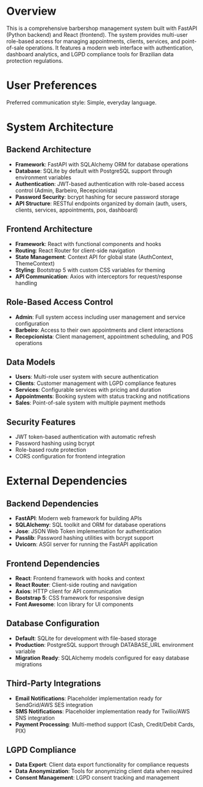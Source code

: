 # Overview

This is a comprehensive barbershop management system built with FastAPI (Python backend) and React (frontend). The system provides multi-user role-based access for managing appointments, clients, services, and point-of-sale operations. It features a modern web interface with authentication, dashboard analytics, and LGPD compliance tools for Brazilian data protection regulations.

# User Preferences

Preferred communication style: Simple, everyday language.

# System Architecture

## Backend Architecture
- **Framework**: FastAPI with SQLAlchemy ORM for database operations
- **Database**: SQLite by default with PostgreSQL support through environment variables
- **Authentication**: JWT-based authentication with role-based access control (Admin, Barbeiro, Recepcionista)
- **Password Security**: bcrypt hashing for secure password storage
- **API Structure**: RESTful endpoints organized by domain (auth, users, clients, services, appointments, pos, dashboard)

## Frontend Architecture
- **Framework**: React with functional components and hooks
- **Routing**: React Router for client-side navigation
- **State Management**: Context API for global state (AuthContext, ThemeContext)
- **Styling**: Bootstrap 5 with custom CSS variables for theming
- **API Communication**: Axios with interceptors for request/response handling

## Role-Based Access Control
- **Admin**: Full system access including user management and service configuration
- **Barbeiro**: Access to their own appointments and client interactions
- **Recepcionista**: Client management, appointment scheduling, and POS operations

## Data Models
- **Users**: Multi-role user system with secure authentication
- **Clients**: Customer management with LGPD compliance features
- **Services**: Configurable services with pricing and duration
- **Appointments**: Booking system with status tracking and notifications
- **Sales**: Point-of-sale system with multiple payment methods

## Security Features
- JWT token-based authentication with automatic refresh
- Password hashing using bcrypt
- Role-based route protection
- CORS configuration for frontend integration

# External Dependencies

## Backend Dependencies
- **FastAPI**: Modern web framework for building APIs
- **SQLAlchemy**: SQL toolkit and ORM for database operations
- **Jose**: JSON Web Token implementation for authentication
- **Passlib**: Password hashing utilities with bcrypt support
- **Uvicorn**: ASGI server for running the FastAPI application

## Frontend Dependencies
- **React**: Frontend framework with hooks and context
- **React Router**: Client-side routing and navigation
- **Axios**: HTTP client for API communication
- **Bootstrap 5**: CSS framework for responsive design
- **Font Awesome**: Icon library for UI components

## Database Configuration
- **Default**: SQLite for development with file-based storage
- **Production**: PostgreSQL support through DATABASE_URL environment variable
- **Migration Ready**: SQLAlchemy models configured for easy database migrations

## Third-Party Integrations
- **Email Notifications**: Placeholder implementation ready for SendGrid/AWS SES integration
- **SMS Notifications**: Placeholder implementation ready for Twilio/AWS SNS integration
- **Payment Processing**: Multi-method support (Cash, Credit/Debit Cards, PIX)

## LGPD Compliance
- **Data Export**: Client data export functionality for compliance requests
- **Data Anonymization**: Tools for anonymizing client data when required
- **Consent Management**: LGPD consent tracking and management